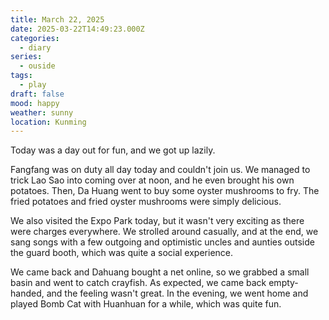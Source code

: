 ```yaml
---
title: March 22, 2025
date: 2025-03-22T14:49:23.000Z
categories:
  - diary
series:
  - ouside
tags:
  - play
draft: false
mood: happy
weather: sunny
location: Kunming
---
```


Today was a day out for fun, and we got up lazily.

Fangfang was on duty all day today and couldn't join us. We managed to trick Lao Sao into coming over at noon, and he even brought his own potatoes. Then, Da Huang went to buy some oyster mushrooms to fry. The fried potatoes and fried oyster mushrooms were simply delicious.

We also visited the Expo Park today, but it wasn't very exciting as there were charges everywhere. We strolled around casually, and at the end, we sang songs with a few outgoing and optimistic uncles and aunties outside the guard booth, which was quite a social experience.

We came back and Dahuang bought a net online, so we grabbed a small basin and went to catch crayfish. As expected, we came back empty-handed, and the feeling wasn't great. In the evening, we went home and played Bomb Cat with Huanhuan for a while, which was quite fun.
